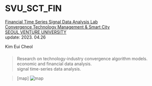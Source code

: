 # SVU_SCT_FIN

[Financial Time Series Signal Data Analysis Lab \
Convergence Technology Management & Smart City \
SEOUL VENTURE UNIVERSITY](https://www.svu.ac.kr/department/department.php?catcode=10100000&prdcode=2212200002) \
update: 2023. 04.26

Kim Eui Cheol
###

> Research on technology-industry convergence algorithm models. \
> economic and financial data analysis. \
> signal time-series data analysis.


> [map]
![map](https://user-images.githubusercontent.com/94761022/235433957-d59c2415-2423-4d1c-a6d6-e380e19710b0.png)